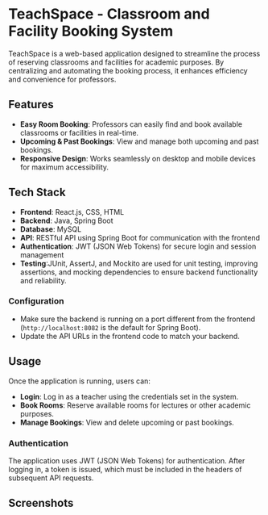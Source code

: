 # TeachSpace - Classroom and Facility Booking System

TeachSpace is a web-based application designed to streamline the process of reserving classrooms and facilities for academic purposes. By centralizing and automating the booking process, it enhances efficiency and convenience for professors.

## Features

- **Easy Room Booking**: Professors can easily find and book available classrooms or facilities in real-time.
- **Upcoming & Past Bookings**: View and manage both upcoming and past bookings.
- **Responsive Design**: Works seamlessly on desktop and mobile devices for maximum accessibility.

## Tech Stack

- **Frontend**: React.js, CSS, HTML
- **Backend**: Java, Spring Boot
- **Database**: MySQL
- **API**: RESTful API using Spring Boot for communication with the frontend
- **Authentication**: JWT (JSON Web Tokens) for secure login and session management
- **Testing**:JUnit, AssertJ, and Mockito are used for unit testing, improving assertions, and mocking dependencies to ensure backend functionality and reliability.

### Configuration

- Make sure the backend is running on a port different from the frontend (`http://localhost:8082` is the default for Spring Boot).
- Update the API URLs in the frontend code to match your backend.

## Usage

Once the application is running, users can:

- **Login**: Log in as a teacher using the credentials set in the system.
- **Book Rooms**: Reserve available rooms for lectures or other academic purposes.
- **Manage Bookings**: View and delete upcoming or past bookings.

### Authentication

The application uses JWT (JSON Web Tokens) for authentication. After logging in, a token is issued, which must be included in the headers of subsequent API requests.

## Screenshots

